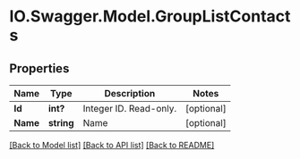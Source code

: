 # IO.Swagger.Model.GroupListContacts
## Properties

Name | Type | Description | Notes
------------ | ------------- | ------------- | -------------
**Id** | **int?** | Integer ID. Read-only. | [optional] 
**Name** | **string** | Name | [optional] 

[[Back to Model list]](../README.md#documentation-for-models) [[Back to API list]](../README.md#documentation-for-api-endpoints) [[Back to README]](../README.md)

